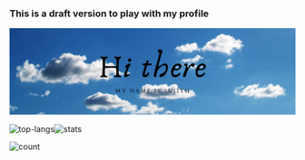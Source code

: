 ### This is a draft version to play with my profile

<img src="https://github.com/sujithq/sujithq/blob/master/banner.png" alt="Hi I Am Sujith">

<p><img align="left" src="https://github-readme-stats.vercel.app/api/top-langs/?username=sujithq&layout=compact&hide=html" alt="top-langs" /></p>
<p><img align="left" src="https://github-readme-stats.vercel.app/api?username=sujithq&layout=compact&hide=html" alt="stats" /></p>
<br>
<p><img align="left" src="http://hits.dwyl.com/sujithq/sujithq.svg" alt="count" /></p>

<!--
**sujithq/sujithq** is a ✨ _special_ ✨ repository because its `README.md` (this file) appears on your GitHub profile.

Here are some ideas to get you started:

- 🔭 I’m currently working on ...
- 🌱 I’m currently learning ...
- 👯 I’m looking to collaborate on ...
- 🤔 I’m looking for help with ...
- 💬 Ask me about ...
- 📫 How to reach me: ...
- 😄 Pronouns: ...
- ⚡ Fun fact: ...
-->
